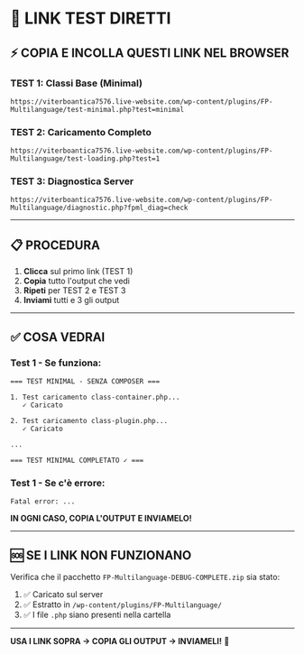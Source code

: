 # 🔗 LINK TEST DIRETTI

## ⚡ COPIA E INCOLLA QUESTI LINK NEL BROWSER

### TEST 1: Classi Base (Minimal)
```
https://viterboantica7576.live-website.com/wp-content/plugins/FP-Multilanguage/test-minimal.php?test=minimal
```

### TEST 2: Caricamento Completo
```
https://viterboantica7576.live-website.com/wp-content/plugins/FP-Multilanguage/test-loading.php?test=1
```

### TEST 3: Diagnostica Server
```
https://viterboantica7576.live-website.com/wp-content/plugins/FP-Multilanguage/diagnostic.php?fpml_diag=check
```

---

## 📋 PROCEDURA

1. **Clicca** sul primo link (TEST 1)
2. **Copia** tutto l'output che vedi
3. **Ripeti** per TEST 2 e TEST 3
4. **Inviami** tutti e 3 gli output

---

## ✅ COSA VEDRAI

### Test 1 - Se funziona:
```
=== TEST MINIMAL - SENZA COMPOSER ===

1. Test caricamento class-container.php...
   ✓ Caricato

2. Test caricamento class-plugin.php...
   ✓ Caricato

...

=== TEST MINIMAL COMPLETATO ✓ ===
```

### Test 1 - Se c'è errore:
```
Fatal error: ...
```

**IN OGNI CASO, COPIA L'OUTPUT E INVIAMELO!**

---

## 🆘 SE I LINK NON FUNZIONANO

Verifica che il pacchetto `FP-Multilanguage-DEBUG-COMPLETE.zip` sia stato:
1. ✅ Caricato sul server
2. ✅ Estratto in `/wp-content/plugins/FP-Multilanguage/`
3. ✅ I file `.php` siano presenti nella cartella

---

**USA I LINK SOPRA → COPIA GLI OUTPUT → INVIAMELI!** 🎯

